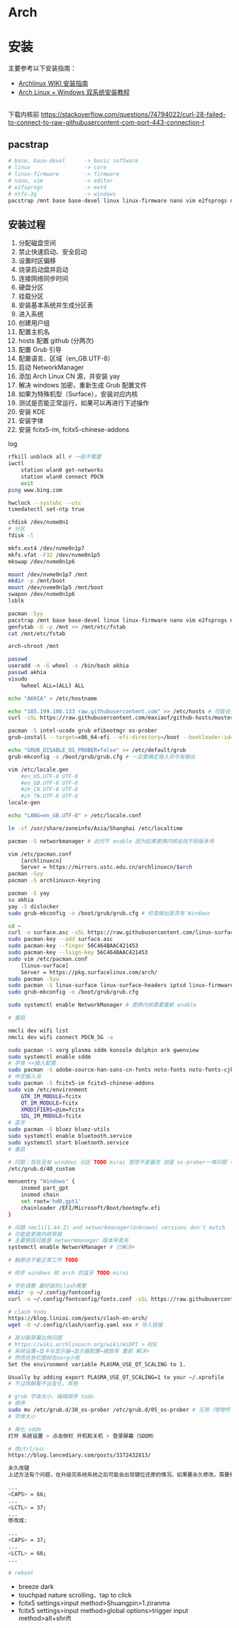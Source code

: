 # Arch

# 安装

主要参考以下安装指南：

- [Archlinux WIKI 安装指南](https://wiki.archlinuxcn.org/wiki/%E5%AE%89%E8%A3%85%E6%8C%87%E5%8D%97)
- [Arch Linux + Windows 双系统安装教程](https://blog.linioi.com/posts/18/)

## 

下载内核前 https://stackoverflow.com/questions/74794022/curl-28-failed-to-connect-to-raw-githubusercontent-com-port-443-connection-t

## pacstrap

```sh
# base, base-devel      -> basic software
# linux                 -> core
# linux-firmware        -> firmware
# nano, vim             -> editor
# e2fsprogs             -> ext4
# ntfs-3g               -> windows
pacstrap /mnt base base-devel linux linux-firmware nano vim e2fsprogs ntfs-3g
```

## 安装过程

1. 分配磁盘空间
2. 禁止快速启动、安全启动
3. 设置时区偏移
4. 烧录启动盘并启动
5. 连接网络同步时间
6. 硬盘分区
7. 挂载分区
8. 安装基本系统并生成分区表
9. 进入系统
10. 创建用户组
11. 配置主机名
12. hosts 配置 github (分两次)
13. 配置 Grub 引导
14. 配置语言、区域（en_GB.UTF-8）
15. 启动 NetworkManager
17. 添加 Arch Linux CN 源，并安装 yay
18. 解决 windows 加密，重新生成 Grub 配置文件
16. 如果为特殊机型（Surface），安装对应内核
19. 测试是否能正常运行，如果可以再进行下述操作
20. 安装 KDE
21. 安装字体
22. 安装 fcitx5-im, fcitx5-chinese-addons

log

```sh
rfkill unblock all # 一般不需要
iwctl
    station wlan0 get-networks
    station wlan0 connect PDCN
    exit
ping www.bing.com

hwclock --systohc --utc
timedatectl set-ntp true

cfdisk /dev/nvme0n1
# 分区
fdisk -l

mkfs.ext4 /dev/nvme0n1p7
mkfs.vfat -F32 /dev/nvme0n1p5
mkswap /dev/nvme0n1p6

mount /dev/nvme0n1p7 /mnt
mkdir -p /mnt/boot
mount /dev/nvme0n1p5 /mnt/boot
swapon /dev/nvme0n1p6
lsblk

pacman -Syy
pacstrap /mnt base base-devel linux linux-firmware nano vim e2fsprogs ntfs-3g 
genfstab -U -p /mnt >> /mnt/etc/fstab
cat /mnt/etc/fstab

arch-chroot /mnt

passwd
useradd -m -G wheel -s /bin/bash akhia
passwd akhia
visudo
    %wheel ALL=(ALL) ALL

echo "AKHIA" > /etc/hostname

echo "185.199.108.133 raw.githubusercontent.com" >> /etc/hosts # 可能会变
curl -sSL https://raw.githubusercontent.com/maxiaof/github-hosts/master/hosts | tee -a /etc/hosts

pacman -S intel-ucode grub efibootmgr os-prober
grub-install --target=x86_64-efi --efi-directory=/boot --bootloader-id=grub --recheck # 未配置 windows 引导

echo "GRUB_DISABLE_OS_PROBER=false" >> /etc/default/grub
grub-mkconfig -o /boot/grub/grub.cfg # 一定要确定输入命令有输出

vim /etc/locale.gen
    #en_US.UTF-8 UTF-8
    #en_GB.UTF-8 UTF-8
    #zh_CN.UTF-8 UTF-8
    #zh_TW.UTF-8 UTF-8
locale-gen

echo "LANG=en_GB.UTF-8" > /etc/locale.conf

ln -sf /usr/share/zoneinfo/Asia/Shanghai /etc/localtime

pacman -S networkmanager # 此时不 enable 因为如果更换内核会找不到版本号

vim /etc/pacman.conf
    [archlinuxcn]
    Server = https://mirrors.ustc.edu.cn/archlinuxcn/$arch
pacman -Syy
pacman -S archlinuxcn-keyring

pacman -S yay
su akhia
yay -S dislocker 
sudo grub-mkconfig -o /boot/grub/grub.cfg # 检查输出是否有 Windows

cd ~
curl -o surface.asc -sSL https://raw.githubusercontent.com/linux-surface/linux-surface/master/pkg/keys/surface.asc
sudo pacman-key --add surface.asc
sudo pacman-key --finger 56C464BAAC421453
sudo pacman-key --lsign-key 56C464BAAC421453
sudo vim /etc/pacman.conf
    [linux-surface]
    Server = https://pkg.surfacelinux.com/arch/
sudo pacman -Syu
sudo pacman -S linux-surface linux-surface-headers iptsd linux-firmware-marvell # current 可能需要安装命令行代理才能跑 居然Syy就解决了... 也没有完全解决iptsd 还是要看运气
sudo grub-mkconfig -o /boot/grub/grub.cfg

sudo systemctl enable NetworkManager # 更换内核需要重新 enable

# 重启

nmcli dev wifi list
nmcli dev wifi connect PDCN_5G -a

sudo pacman -S xorg plasma sddm konsole dolphin ark gwenview
sudo systemctl enable sddm
# 字体 <<插入配置
sudo pacman -S adobe-source-han-sans-cn-fonts noto-fonts noto-fonts-cjk noto-fonts-emoji ttf-sarasa-gothic
# 中文输入法
sudo pacman -S fcitx5-im fcitx5-chinese-addons 
sudo vim /etc/environment
    GTK_IM_MODULE=fcitx
    QT_IM_MODULE=fcitx
    XMODIFIERS=@im=fcitx
    SDL_IM_MODULE=fcitx
# 蓝牙
sudo pacman -S bluez bluez-utils
sudo systemctl enable bluetooth.service
sudo systemctl start bluetooth.service
# 重启
```

```sh
# 问题：现在没有 windows 分区 TODO mirai 感觉不是最优 但是 os-prober一堆问题 可以先补救下
/etc/grub.d/40_custom

menuentry "Windows" {
    insmod part_gpt
    insmod chain
    set root='hd0,gpt1'
    chainloader /EFI/Microsoft/Boot/bootmgfw.efi
}
```

```sh
# 问题 nmcli(1.44.2) and networkmanager(Unknown) versions don't match
# 可能是更换内核导致
# 主要原因可能是 networkmanager 版本号丢失
systemctl enable NetworkManager # 已解决+
```

```sh
# 触屏还不能正常工作 TODO
```

```sh
# 同步 windows 和 arch 的蓝牙 TODO mirai
```

```sh
# 字形调整 最好装好clash再整
mkdir -p ~/.config/fontconfig
curl -o ~/.config/fontconfig/fonts.conf -sSL https://raw.githubusercontent/szclsya/dotfiles/blob/master/fontconfig/fonts.conf
```

```sh
# clash todo
https://blog.linioi.com/posts/clash-on-arch/
wget -O ~/.config/clash/config.yaml xxx # 导入链接
```

```sh
# 高分屏屏幕比例问题
# https://wiki.archlinuxcn.org/wiki/HiDPI > KDE
# 系统设置→显卡与显示器→显示器配置→缩放率 重启 解决+
# 然而任务栏图标在xorg小死
Set the environment variable PLASMA_USE_QT_SCALING to 1.

Usually by adding export PLASMA_USE_QT_SCALING=1 to your ~/.xprofile
# 不过肉眼看不出变化，弃用
```

```sh
# grub 字体太小、编辑顺序 todo
# 顺序
sudo mv /etc/grub.d/30_os-prober /etc/grub.d/05_os-prober # 无用（噔噔咚
# 字体大小

```

```sh
# 美化 sddm
打开 系统设置 > 点击侧栏 开机和关机 > 登录屏幕（SDDM）
```

```sh
# 改ctrl/esc
https://blog.lancediary.com/posts/3372432813/

永久改键
上述方法有个问题，在升级完系统系统之后可能会出现键位还原的情况。如果要永久修改，需要修改这个文件 /usr/share/X11/xkb/keycodes/evdev，找到如下两行:

...
<CAPS> = 66;
...
<LCTL> = 37;
...
修改成:

...
<CAPS> = 37;
...
<LCTL> = 66;
...

# reboot
```

- breeze dark
- touchpad nature scrolling、tap to click
- fcitx5 settings>input method>Shuangpin>1.ziranma
- fcitx5 settings>input method>global options>trigger input method>alt+shrift